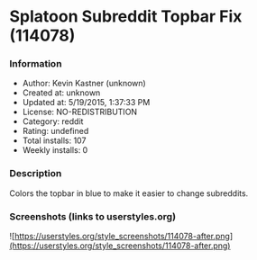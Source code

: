 # Splatoon Subreddit Topbar Fix (114078)

### Information
- Author: Kevin Kastner (unknown)
- Created at: unknown
- Updated at: 5/19/2015, 1:37:33 PM
- License: NO-REDISTRIBUTION
- Category: reddit
- Rating: undefined
- Total installs: 107
- Weekly installs: 0


### Description
Colors the topbar in blue to make it easier to change subreddits.


### Screenshots (links to userstyles.org)
![https://userstyles.org/style_screenshots/114078-after.png](https://userstyles.org/style_screenshots/114078-after.png)


